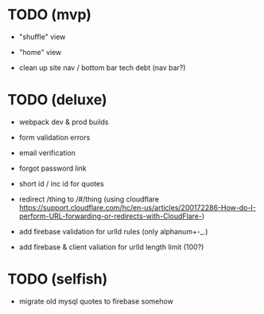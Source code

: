 # TODO (mvp)

- "shuffle" view

- "home" view

- clean up site nav / bottom bar tech debt (nav bar?)


# TODO (deluxe)

- webpack dev & prod builds

- form validation errors

- email verification

- forgot password link

- short id / inc id for quotes

- redirect /thing to /#/thing (using cloudflare https://support.cloudflare.com/hc/en-us/articles/200172286-How-do-I-perform-URL-forwarding-or-redirects-with-CloudFlare-)

- add firebase validation for urlId rules (only alphanum+-_.)

- add firebase & client valiation for urlId length limit (100?)


# TODO (selfish)

- migrate old mysql quotes to firebase somehow
